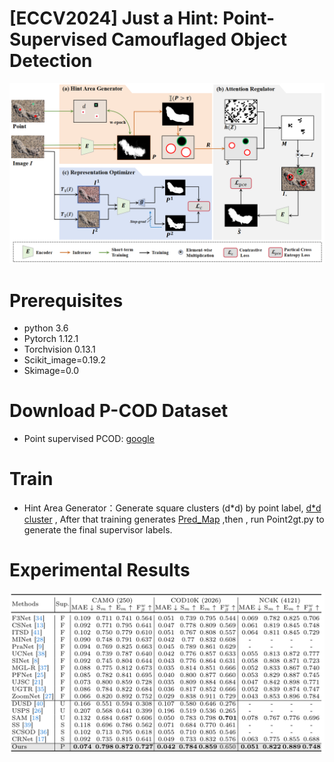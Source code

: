 # [ECCV2024] Just a Hint: Point-Supervised Camouflaged Object Detection


![Framework](figure/Framework.png)


# Prerequisites
- python 3.6
- Pytorch 1.12.1
- Torchvision 0.13.1
- Scikit_image=0.19.2
- Skimage=0.0

# Download P-COD Dataset

- Point supervised PCOD: [google](https://drive.google.com/file/d/17oa6-IU2Dr9Q1KKQ74UoL0hoFd5F7bOd/view?usp=sharing)

# Train
- Hint Area Generator：Generate square clusters (d*d) by point label, [d*d cluster](https://drive.google.com/file/d/1L6l5ijona7J5eX5tX8aGSjwCY1oBdV7L/view?usp=drive_link) , After that training generates [Pred_Map](https://drive.google.com/file/d/1RjgNvc83wnTKAaVcRFg7gxVY85771XGg/view?usp=drive_link) ,then , run Point2gt.py to generate the final supervisor labels.

# Experimental Results
![result](figure/Result.png)
